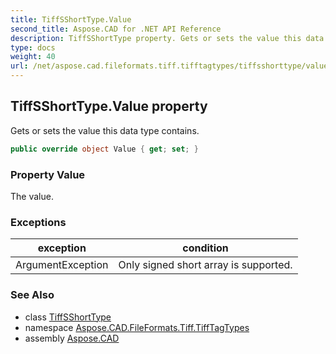 ```yaml
---
title: TiffSShortType.Value
second_title: Aspose.CAD for .NET API Reference
description: TiffSShortType property. Gets or sets the value this data type contains
type: docs
weight: 40
url: /net/aspose.cad.fileformats.tiff.tifftagtypes/tiffsshorttype/value/
---
```

## TiffSShortType.Value property

Gets or sets the value this data type contains.

```csharp
public override object Value { get; set; }
```

### Property Value

The value.

### Exceptions

| exception | condition |
| --- | --- |
| ArgumentException | Only signed short array is supported. |

### See Also

* class [TiffSShortType](../)
* namespace [Aspose.CAD.FileFormats.Tiff.TiffTagTypes](../../tiffsshorttype/)
* assembly [Aspose.CAD](../../../)


